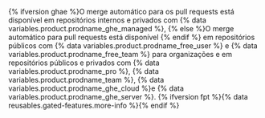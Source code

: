 {% ifversion ghae %}O merge automático para os pull requests está disponível em repositórios internos e privados com {% data variables.product.prodname_ghe_managed %}, {% else %}O merge automático para pull requests está disponível {% endif %} em repositórios públicos com {% data variables.product.prodname_free_user %} e {% data variables.product.prodname_free_team %} para organizações e em repositórios públicos e privados com {% data variables.product.prodname_pro %}, {% data variables.product.prodname_team %}, {% data variables.product.prodname_ghe_cloud %}e {% data variables.product.prodname_ghe_server %}. {% ifversion fpt %}{% data reusables.gated-features.more-info %}{% endif %}
